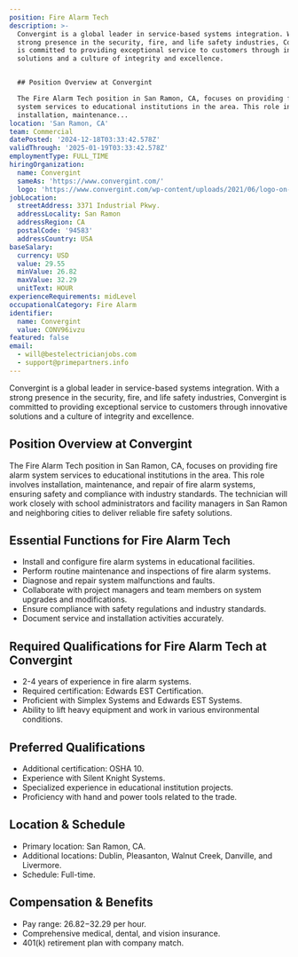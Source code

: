 ```yaml
---
position: Fire Alarm Tech
description: >-
  Convergint is a global leader in service-based systems integration. With a
  strong presence in the security, fire, and life safety industries, Convergint
  is committed to providing exceptional service to customers through innovative
  solutions and a culture of integrity and excellence.


  ## Position Overview at Convergint

  The Fire Alarm Tech position in San Ramon, CA, focuses on providing fire alarm
  system services to educational institutions in the area. This role involves
  installation, maintenance...
location: 'San Ramon, CA'
team: Commercial
datePosted: '2024-12-18T03:33:42.578Z'
validThrough: '2025-01-19T03:33:42.578Z'
employmentType: FULL_TIME
hiringOrganization:
  name: Convergint
  sameAs: 'https://www.convergint.com/'
  logo: 'https://www.convergint.com/wp-content/uploads/2021/06/logo-on-dark-blue.png'
jobLocation:
  streetAddress: 3371 Industrial Pkwy.
  addressLocality: San Ramon
  addressRegion: CA
  postalCode: '94583'
  addressCountry: USA
baseSalary:
  currency: USD
  value: 29.55
  minValue: 26.82
  maxValue: 32.29
  unitText: HOUR
experienceRequirements: midLevel
occupationalCategory: Fire Alarm
identifier:
  name: Convergint
  value: CONV96ivzu
featured: false
email:
  - will@bestelectricianjobs.com
  - support@primepartners.info
---
```




Convergint is a global leader in service-based systems integration. With a strong presence in the security, fire, and life safety industries, Convergint is committed to providing exceptional service to customers through innovative solutions and a culture of integrity and excellence.

## Position Overview at Convergint
The Fire Alarm Tech position in San Ramon, CA, focuses on providing fire alarm system services to educational institutions in the area. This role involves installation, maintenance, and repair of fire alarm systems, ensuring safety and compliance with industry standards. The technician will work closely with school administrators and facility managers in San Ramon and neighboring cities to deliver reliable fire safety solutions.

## Essential Functions for Fire Alarm Tech
- Install and configure fire alarm systems in educational facilities.
- Perform routine maintenance and inspections of fire alarm systems.
- Diagnose and repair system malfunctions and faults.
- Collaborate with project managers and team members on system upgrades and modifications.
- Ensure compliance with safety regulations and industry standards.
- Document service and installation activities accurately.

## Required Qualifications for Fire Alarm Tech at Convergint
- 2-4 years of experience in fire alarm systems.
- Required certification: Edwards EST Certification.
- Proficient with Simplex Systems and Edwards EST Systems.
- Ability to lift heavy equipment and work in various environmental conditions.

## Preferred Qualifications
- Additional certification: OSHA 10.
- Experience with Silent Knight Systems.
- Specialized experience in educational institution projects.
- Proficiency with hand and power tools related to the trade.

## Location & Schedule
- Primary location: San Ramon, CA.
- Additional locations: Dublin, Pleasanton, Walnut Creek, Danville, and Livermore.
- Schedule: Full-time.

## Compensation & Benefits
- Pay range: $26.82-$32.29 per hour.
- Comprehensive medical, dental, and vision insurance.
- 401(k) retirement plan with company match.